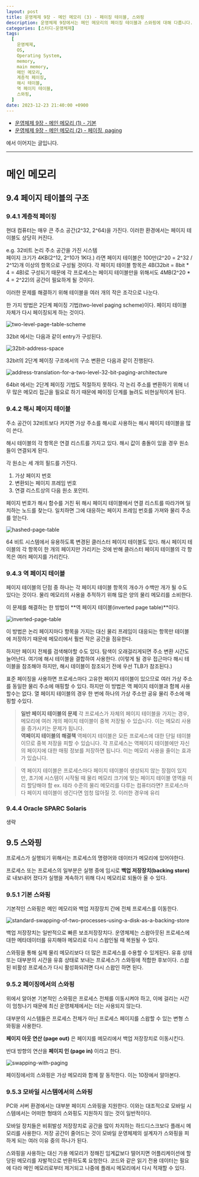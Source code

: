 ```yaml
---
layout: post
title: 운영체제 9장 - 메인 메모리 (3) - 페이징 테이블, 스와핑
description: 운영체제 9장에서는 메인 메모리의 페이징 테이블과 스와핑에 대해 다룹니다. 계층적 페이징 기법을 통해 큰 주소 공간에서 페이지 테이블의 크기 문제를 해결하고, 해시 페이지 테이블과 역 페이지 테이블을 통해 메모리 사용을 최적화하는 방법을 설명합니다. 또한, 스와핑의 기본 개념과 페이징에서의 스와핑 변형을 소개하며, 모바일 시스템에서 스와핑을 피하는 이유를 논의합니다.
categories: [스터디-운영체제]
tags:
  [
    운영체제,
    OS,
    Operating System,
    memory,
    main memory,
    메인 메모리,
    계층적 페이징,
    해시 테이블,
    역 페이지 테이블,
    스와핑,
  ]
date: 2023-12-23 21:40:00 +0900
---
```


- [운영체제 9장 - 메인 메모리 (1) - 기본](/2023/12/21/os-ch-9-main-memory)
- [운영체제 9장 - 메인 메모리 (2) - 페이징, paging](/2023/12/22/os-ch-9-main-memory-2)

에서 이어지는 글입니다.

---

# 메인 메모리

## 9.4 페이지 테이블의 구조

### 9.4.1 계층적 페이징

현대 컴퓨터는 매우 큰 주소 공간(2^32, 2^64)을 가진다. 이러한 환경에서는 페이지 테이블도 상당히 커진다.

e.g. 32비트 논리 주소 공간을 가진 시스템  
페이지 크기가 4KB(2^12, 2^10가 1K다.) 라면 페이지 테이블은 100만(2^20 = 2^32 / 2^12)개 이상의 항목으로 구성될 것이다.
각 페이지 테이블 항목은 4B(32bit = 8bit \* 4 = 4B)로 구성되기 때문에 각 프로세스는 페이지 테이블만을 위해서도 4MB(2^20 \* 4 = 2^22)의 공간이 필요하게 될 것이다.

이러한 문제를 해결하기 위해 테이블을 여러 개의 작은 조각으로 나눈다.

한 가지 방법은 2단계 페이징 기법(two-level paging scheme)이다. 페이지 테이블 자체가 다시 페이징되게 하는 것이다.

![two-level-page-table-scheme](/assets/images/2023-12-23-os-ch-9-main-memory-3/two-level-page-table-scheme.png)

32bit 에서는 다음과 같이 entry가 구성된다.

![32bit-address-space](/assets/images/2023-12-23-os-ch-9-main-memory-3/32bit-address-space.png)

32bit의 2단계 페이징 구조에서의 구소 변환은 다음과 같이 진행된다.

![address-translation-for-a-two-level-32-bit-paging-architecture](/assets/images/2023-12-23-os-ch-9-main-memory-3/address-translation-for-a-two-level-32-bit-paging-architecture.png)

64bit 에서는 2단계 페이징 기법도 적절하지 못하다. 각 논리 주소를 변환하기 위해 너무 많은 메모리 접근을 필요로 하기 때문에 페이징 단계를 늘려도 비현실적이게 된다.

### 9.4.2 해시 페이지 테이블

주소 공간이 32비트보다 커지면 가상 주소를 해시로 사용하는 해시 페이지 테이블을 많이 쓴다.

해시 테이블의 각 항목은 연결 리스트를 가지고 있다. 해시 값이 충돌이 있을 경우 원소들이 연결되게 된다.

각 원소는 세 개의 필드를 가진다.

1. 가상 페이지 번호
2. 변환되는 페이지 프레임 번호
3. 연결 리스트상의 다음 원소 포인터.

페이지 번호가 해시 함수를 거친 뒤 해시 페이지 테이블에서 연결 리스트를 따라가며 일치하는 노드를 찾는다. 일치하면 그에 대응하는 페이지 프레임 번호를 가져와 물리 주소를 얻는다.

![hashed-page-table](/assets/images/2023-12-23-os-ch-9-main-memory-3/hashed-page-table.png)

64 비트 시스템에서 유용하도록 변경된 클러스터 페이지 테이블도 있다. 해시 페이지 테이블의 각 항목이 한 개의 페이지만 가리키는 것에 반해 클러스터 페이지 테이블의 각 항목은 여러 페이지를 가리킨다.

### 9.4.3 역 페이지 테이블

페이지 테이블의 단점 중 하나는 각 페이지 테이블 항목의 개수가 수백만 개가 될 수도 있다는 것이다. 물리 메모리의 사용을 추적하기 위해 많은 양의 물리 메모리를 소비한다.

이 문제를 해결하는 한 방법이 **역 페이지 테이블(inverted page table)**이다.

![inverted-page-table](/assets/images/2023-12-23-os-ch-9-main-memory-3/inverted-page-table.png)

이 방법은 논리 페이지마다 항목을 가지는 대신 물리 프레임이 대응되는 항목만 테이블에 저장하기 때문에 메모리에서 훨씬 작은 공간을 점유한다.

하지만 페이지 전체를 검색해야할 수도 있다. 탐색이 오래걸리게되면 주소 변환 시간도 늘어난다.
여기에 해시 테이블을 결합하여 사용한다. (이렇게 될 경우 접근마다 해시 테이블을 참조해야 하지만, 해시 테이블이 참조되기 전에 우선 TLB가 참조된다.)

표준 페이징을 사용하면 프로세스마다 고유한 페이지 테이블이 있으므로 여러 가상 주소를 동일한 물리 주소에 매핑할 수 있다. 하지만 이 방법은 역 페이지 테이블과 함께 사용할수는 없다. 열 페이지 테이블의 경우 한 번에 하나의 가상 주소만 공유 물리 주소에 매핑할 수있다.

> **일반 페이지 테이블의 문제**
> 각 프로세스가 자체의 페이지 테이블을 가지는 경우, 메모리에 여러 개의 페이지 테이블이 중복 저장될 수 있습니다. 이는 메모리 사용을 증가시키는 문제가 됩니다.  
> **역페이지 테이블의 해결책**
> 역페이지 테이블은 모든 프로세스에 대한 단일 테이블이므로 중복 저장을 피할 수 있습니다. 각 프로세스는 역페이지 테이블에만 자신의 페이지에 대한 매핑 정보를 저장하면 됩니다. 이는 메모리 사용을 줄이는 효과가 있습니다.

> 역 페이지 테이블은 프로세스마다 페이지 테이블이 생성되지 않는 장점이 있지만, 초기에 시스템이 시작될 때 물리 메모리 크기에 맞는 페이지 테이블 영역을 미리 할당해야 함
> ex. 테라 수준의 물리 메모리를 다루는 컴퓨터라면? 프로세스마다 페이지 테이블이 생긴다면 엄청 많아질 것. 이러한 경우에 유리

### 9.4.4 Oracle SPARC Solaris

생략

## 9.5 스와핑

프로세스가 실행되기 위해서는 프로세스의 명령어와 데이터가 메모리에 있어야한다.

프로세스 또는 프로세스의 일부분은 실행 중에 임시로 **백업 저장장치(backing store)** 로 내보내어 졌다가 실행을 계속하기 위해 다시 메모리로 되돌아 올 수 있다.

### 9.5.1 기본 스와핑

기본적인 스와핑은 메인 메모리와 백업 저장장치 간에 전체 프로세스를 이동한다.

![standard-swapping-of-two-processes-using-a-disk-as-a-backing-store](/assets/images/2023-12-23-os-ch-9-main-memory-3/standard-swapping-of-two-processes-using-a-disk-as-a-backing-store.png)

백업 저장장치는 일반적으로 빠른 보조저장장치다. 운영체제는 스왑아웃된 프로세스에 대한 메타데이터를 유지해야 메모리로 다시 스왑인될 때 복원될 수 있다.

스와핑을 통해 실제 물리 메모리보다 더 많은 프로세스를 수용할 수 있게된다. 유휴 상태 또는 대부분의 시간을 유휴 상태로 보내는 프로세스가 스와핑에 적합한 후보이다. 스왑된 비활성 프로세스가 다시 활성화되려면 다시 스왑인 하면 된다.

### 9.5.2 페이징에서의 스와핑

위에서 알아본 기본적인 스와핑은 프로세스 전체를 이동시켜야 하고, 이에 걸리는 시간이 엄청나기 때문에 최신 운영체제에서는 더는 사용되지 않는다.

대부분의 시스템들은 프로세스 전체가 아닌 프로세스 페이지를 스왑할 수 있는 변형 스와핑을 사용한다.

**페이지 아웃 연산 (page out)** 은 페이지를 메모리에서 백업 저장장치로 이동시킨다.

반대 방향의 연산을 **페이지 인 (page in)** 이라고 한다.

![swapping-with-paging](/assets/images/2023-12-23-os-ch-9-main-memory-3/swapping-with-paging.png)

페이징에서의 스와핑은 가상 메모리와 함께 잘 동작한다. 이는 10장에서 알아본다.

### 9.5.3 모바일 시스템에서의 스와핑

PC와 서버 환경에서는 대부분 페이지 스와핑을 지원한다. 이와는 대조적으로 모바일 시스템에서는 어떠한 형태의 스와핑도 지원하지 않는 것이 일반적이다.

모바일 장치들은 비휘발성 저장장치로 공간을 많이 차지하는 하드디스크보다 플래시 메모리를 사용한다. 저장 공간이 줄어드는 것이 모바일 운영체제의 설계자가 스와핑을 피하게 되는 여러 이유 중의 하나가 된다.

스와핑을 사용하는 대신 가용 메모리가 정해진 임계값보다 떨어지면 어플리케이션에 할당된 메모리를 자발적으로 반환하도록 요청한다. 코드와 같은 읽기 전용 데이터는 필요에 다라 메인 메모리로부터 제거되고 나중에 플래시 메모리에서 다시 적재할 수 있다.
